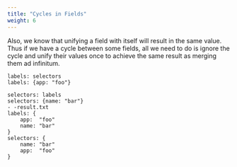 ```yaml
---
title: "Cycles in Fields"
weight: 6
---
```


Also, we know that unifying a field with itself will result in the same value.
Thus if we have a cycle between some fields, all we need to do is ignore
the cycle and unify their values once to achieve the same result as
merging them ad infinitum.

```cue
labels: selectors
labels: {app: "foo"}

selectors: labels
selectors: {name: "bar"}
- -result.txt
labels: {
	app:  "foo"
	name: "bar"
}
selectors: {
	name: "bar"
	app:  "foo"
}
```
